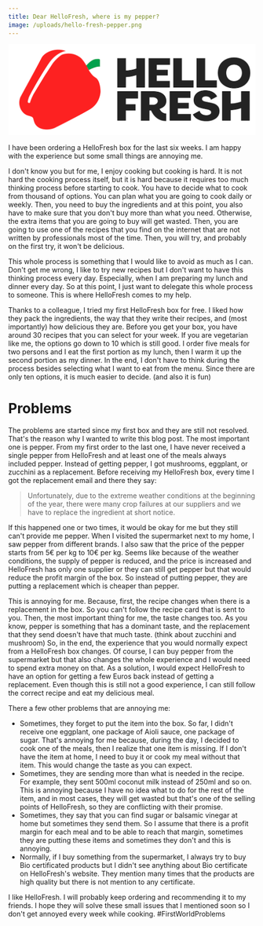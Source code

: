 ```yaml
---
title: Dear HelloFresh, where is my pepper?
image: /uploads/hello-fresh-pepper.png
---
```


![Hello Fresh Logo](/uploads/hello-fresh-pepper.png)

I have been ordering a HelloFresh box for the last six weeks. I am happy with the experience but some small things are annoying me.

I don't know you but for me, I enjoy cooking but cooking is hard. It is not hard the cooking process itself, but it is hard because it requires too much thinking process before starting to cook. You have to decide what to cook from thousand of options. You can plan what you are going to cook daily or weekly. Then, you need to buy the ingredients and at this point, you also have to make sure that you don't buy more than what you need. Otherwise, the extra items that you are going to buy will get wasted. Then, you are going to use one of the recipes that you find on the internet that are not written by professionals most of the time. Then, you will try, and probably on the first try, it won't be delicious.

This whole process is something that I would like to avoid as much as I can. Don't get me wrong, I like to try new recipes but I don't want to have this thinking process every day. Especially, when I am preparing my lunch and dinner every day. So at this point, I just want to delegate this whole process to someone. This is where HelloFresh comes to my help.

Thanks to a colleague, I tried my first HelloFresh box for free. I liked how they pack the ingredients, the way that they write their recipes, and (most importantly) how delicious they are. Before you get your box, you have around 30 recipes that you can select for your week. If you are vegetarian like me, the options go down to 10 which is still good. I order five meals for two persons and I eat the first portion as my lunch, then I warm it up the second portion as my dinner. In the end, I don't have to think during the process besides selecting what I want to eat from the menu. Since there are only ten options, it is much easier to decide. (and also it is fun)

# Problems

The problems are started since my first box and they are still not resolved. That's the reason why I wanted to write this blog post. The most important one is pepper. From my first order to the last one, I have never received a single pepper from HelloFresh and at least one of the meals always included pepper. Instead of getting pepper, I got mushrooms, eggplant, or zucchini as a replacement. Before receiving my HelloFresh box, every time I got the replacement email and there they say:

> Unfortunately, due to the extreme weather conditions at the beginning of the year, there were many crop failures at our suppliers and we have to replace the ingredient at short notice. 

If this happened one or two times, it would be okay for me but they still can't provide me pepper. When I visited the supermarket next to my home, I saw pepper from different brands. I also saw that the price of the pepper starts from 5€ per kg to 10€ per kg. Seems like because of the weather conditions, the supply of pepper is reduced, and the price is increased and HelloFresh has only one supplier or they can still get pepper but that would reduce the profit margin of the box. So instead of putting pepper, they are putting a replacement which is cheaper than pepper. 

This is annoying for me. Because, first, the recipe changes when there is a replacement in the box. So you can't follow the recipe card that is sent to you. Then, the most important thing for me, the taste changes too. As you know, pepper is something that has a dominant taste, and the replacement that they send doesn't have that much taste. (think about zucchini and mushroom) So, in the end, the experience that you would normally expect from a HelloFresh box changes. Of course, I can buy pepper from the supermarket but that also changes the whole experience and I would need to spend extra money on that. As a solution, I would expect HelloFresh to have an option for getting a few Euros back instead of getting a replacement.  Even though this is still not a good experience, I can still follow the correct recipe and eat my delicious meal.

There a few other problems that are annoying me:

- Sometimes, they forget to put the item into the box. So far, I didn't receive one eggplant, one package of Aioli sauce, one package of sugar. That's annoying for me because, during the day, I decided to cook one of the meals, then I realize that one item is missing. If I don't have the item at home, I need to buy it or cook my meal without that item. This would change the taste as you can expect.
- Sometimes, they are sending more than what is needed in the recipe. For example, they sent 500ml coconut milk instead of 250ml and so on. This is annoying because I have no idea what to do for the rest of the item, and in most cases, they will get wasted but that's one of the selling points of HelloFresh, so they are conflicting with their promise.
- Sometimes, they say that you can find sugar or balsamic vinegar at home but sometimes they send them. So I assume that there is a profit margin for each meal and to be able to reach that margin, sometimes they are putting these items and sometimes they don't and this is annoying.
- Normally, if I buy something from the supermarket, I always try to buy Bio certificated products but I didn't see anything about Bio certificate on HelloFresh's website. They mention many times that the products are high quality but there is not mention to any certificate.

I like HelloFresh. I will probably keep ordering and recommending it to my friends. I hope they will solve these small issues that I mentioned soon so I don't get annoyed every week while cooking. #FirstWorldProblems

